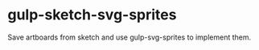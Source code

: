 gulp-sketch-svg-sprites
=======================

Save artboards from sketch and use gulp-svg-sprites to implement them.
